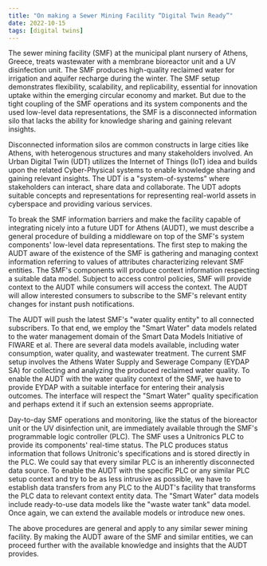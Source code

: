 ```yaml
---
title: "On making a Sewer Mining Facility “Digital Twin Ready”"
date: 2022-10-15
tags: [digital twins]
---
```


The sewer mining facility (SMF) at the municipal plant nursery of Athens, Greece, treats wastewater with a membrane bioreactor unit and a UV disinfection unit. The SMF produces high-quality reclaimed water for irrigation and aquifer recharge during the winter. The SMF setup demonstrates flexibility, scalability, and replicability, essential for innovation uptake within the emerging circular economy and market. But due to the tight coupling of the SMF operations and its system components and the used low-level data representations, the SMF is a disconnected information silo that lacks the ability for knowledge sharing and gaining relevant insights.

Disconnected information silos are common constructs in large cities like Athens, with heterogenous structures and many stakeholders involved. An Urban Digital Twin (UDT) utilizes the Internet of Things (IoT) idea and builds upon the related Cyber-Physical systems to enable knowledge sharing and gaining relevant insights. The UDT is a "system-of-systems" where stakeholders can interact, share data and collaborate. The UDT adopts suitable concepts and representations for representing real-world assets in cyberspace and providing various services.

To break the SMF information barriers and make the facility capable of integrating nicely into a future UDT for Athens (AUDT), we must describe a general procedure of building a middleware on top of the SMF's system components' low-level data representations. The first step to making the AUDT aware of the existence of the SMF is gathering and managing context information referring to values of attributes characterizing relevant SMF entities. The SMF's components will produce context information respecting a suitable data model. Subject to access control policies, SMF will provide context to the AUDT while consumers will access the context. The AUDT will allow interested consumers to subscribe to the SMF's relevant entity changes for instant push notifications.

The AUDT will push the latest SMF's "water quality entity" to all connected subscribers. To that end, we employ the "Smart Water" data models related to the water management domain of the Smart Data Models Initiative of FIWARE et al. There are several data models available, including water consumption, water quality, and wastewater treatment. The current SMF setup involves the Athens Water Supply and Sewerage Company (EYDAP SA) for collecting and analyzing the produced reclaimed water quality. To enable the AUDT with the water quality context of the SMF, we have to provide EYDAP with a suitable interface for entering their analysis outcomes. The interface will respect the "Smart Water" quality specification and perhaps extend it if such an extension seems appropriate.

Day-to-day SMF operations and monitoring, like the status of the bioreactor unit or the UV disinfection unit, are immediately available through the SMF's programmable logic controller (PLC). The SMF uses a Unitronics PLC to provide its components' real-time status. The PLC produces status information that follows Unitronic's specifications and is stored directly in the PLC. We could say that every similar PLC is an inherently disconnected data source. To enable the AUDT with the specific PLC or any similar PLC setup context and try to be as less intrusive as possible, we have to establish data transfers from any PLC to the AUDT's facility that transforms the PLC data to relevant context entity data. The "Smart Water" data models include ready-to-use data models like the "waste water tank" data model. Once again, we can extend the available models or introduce new ones.

The above procedures are general and apply to any similar sewer mining facility. By making the AUDT aware of the SMF and similar entities, we can proceed further with the available knowledge and insights that the AUDT provides.
